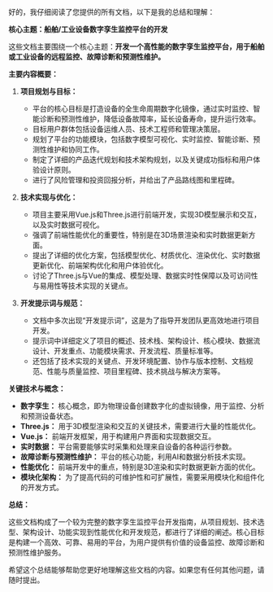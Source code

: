 好的，我仔细阅读了您提供的所有文档，以下是我的总结和理解：

**核心主题：船舶/工业设备数字孪生监控平台的开发**

这些文档主要围绕一个核心主题：**开发一个高性能的数字孪生监控平台，用于船舶或工业设备的远程监控、故障诊断和预测性维护。**

**主要内容概要：**

1.  **项目规划与目标：**
    * 平台的核心目标是打造设备的全生命周期数字化镜像，通过实时监控、智能诊断和预测性维护，降低设备故障率，延长设备寿命，提升运行效率。
    * 目标用户群体包括设备运维人员、技术工程师和管理决策层。
    * 规划了平台的功能模块，包括数字模型可视化、实时监控、智能诊断、预测性维护和协同工作。
    * 制定了详细的产品迭代规划和技术架构规划，以及关键成功指标和用户体验设计原则。
    * 进行了风险管理和投资回报分析，并给出了产品路线图和里程碑。

2.  **技术实现与优化：**
    * 项目主要采用Vue.js和Three.js进行前端开发，实现3D模型展示和交互，以及实时数据可视化。
    * 强调了前端性能优化的重要性，特别是在3D场景渲染和实时数据更新方面。
    * 提出了详细的优化方案，包括模型优化、材质优化、渲染优化、实时数据更新优化、前端架构优化和用户体验优化。
    * 讨论了Three.js与Vue的集成、模型处理、数据实时性保障以及可访问性与易用性等技术实现的关键点。

3.  **开发提示词与规范：**
    * 文档中多次出现“开发提示词”，这是为了指导开发团队更高效地进行项目开发。
    * 提示词中详细定义了项目的概述、技术栈、架构设计、核心模块、数据流设计、开发重点、功能模块需求、开发流程、质量标准等。
    * 还包括了技术实现的关键点、开发环境配置、协作与版本控制、文档规范、性能与质量监控、项目里程碑、技术挑战与解决方案等。

**关键技术与概念：**

* **数字孪生：** 核心概念，即为物理设备创建数字化的虚拟镜像，用于监控、分析和预测设备状态。
* **Three.js：** 用于3D模型渲染和交互的关键技术，需要进行大量的性能优化。
* **Vue.js：** 前端开发框架，用于构建用户界面和实现数据交互。
* **实时数据：** 平台需要能够实时采集和处理来自设备的各种运行参数。
* **故障诊断与预测性维护：** 平台的核心功能，利用AI和数据分析技术实现。
* **性能优化：** 前端开发中的重点，特别是3D渲染和实时数据更新方面的优化。
* **模块化架构：** 为了提高代码的可维护性和可扩展性，需要采用模块化和组件化的开发方式。

**总结：**

这些文档构成了一个较为完整的数字孪生监控平台开发指南，从项目规划、技术选型、架构设计、功能实现到性能优化和开发规范，都进行了详细的阐述。核心目标是构建一个高效、可靠、易用的平台，为用户提供有价值的设备监控、故障诊断和预测性维护服务。

希望这个总结能够帮助您更好地理解这些文档的内容。如果您有任何其他问题，请随时提出。